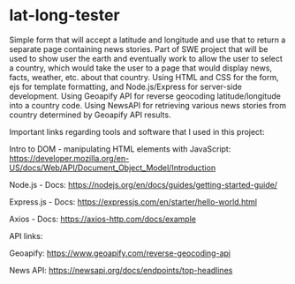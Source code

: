 # lat-long-tester
Simple form that will accept a latitude and longitude and use that to return a separate page containing news stories. Part of SWE project that will be used to show user the earth and eventually work to allow the user to select a country, which would take the user to a page that would display news, facts, weather, etc. about that country. Using HTML and CSS for the form, ejs for template formatting, and Node.js/Express for server-side development. Using Geoapify API for reverse geocoding latitude/longitude into a country code. Using NewsAPI for retrieving various news stories from country determined by Geoapify API results.

Important links regarding tools and software that I used in this project:

Intro to DOM - manipulating HTML elements with JavaScript: https://developer.mozilla.org/en-US/docs/Web/API/Document_Object_Model/Introduction

Node.js - Docs: https://nodejs.org/en/docs/guides/getting-started-guide/

Express.js - Docs: https://expressjs.com/en/starter/hello-world.html

Axios - Docs: https://axios-http.com/docs/example

API links:

Geoapify: https://www.geoapify.com/reverse-geocoding-api

News API: https://newsapi.org/docs/endpoints/top-headlines
